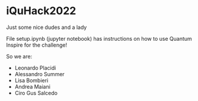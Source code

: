 # iQuHack2022
Just some nice dudes and a lady

File setup.ipynb (jupyter notebook) has instructions on how to use Quantum Inspire for the challenge!

So we are:
- Leonardo Placidi
- Alessandro Summer
- Lisa Bombieri
- Andrea Maiani
- Ciro Gus Salcedo
